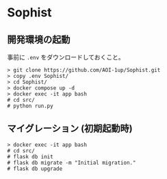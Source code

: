 ﻿# Sophist
## 開発環境の起動
事前に `.env` をダウンロードしておくこと。
```
> git clone https://github.com/AOI-1up/Sophist.git
> copy .env Sophist/
> cd Sophist/
> docker compose up -d
> docker exec -it app bash
# cd src/
# python run.py
```

## マイグレーション (初期起動時)
```
> docker exec -it app bash
# cd src/
# flask db init
# flask db migrate -m "Initial migration."
# flask db upgrade
```
